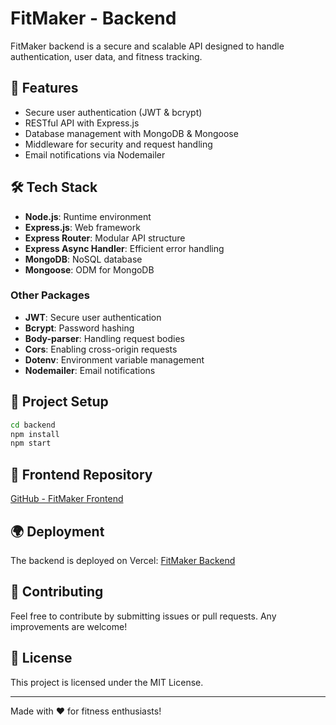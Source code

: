 # FitMaker - Backend

FitMaker backend is a secure and scalable API designed to handle authentication, user data, and fitness tracking.

## 🚀 Features
- Secure user authentication (JWT & bcrypt)
- RESTful API with Express.js
- Database management with MongoDB & Mongoose
- Middleware for security and request handling
- Email notifications via Nodemailer

## 🛠 Tech Stack
- **Node.js**: Runtime environment
- **Express.js**: Web framework
- **Express Router**: Modular API structure
- **Express Async Handler**: Efficient error handling
- **MongoDB**: NoSQL database
- **Mongoose**: ODM for MongoDB

### Other Packages
- **JWT**: Secure user authentication
- **Bcrypt**: Password hashing
- **Body-parser**: Handling request bodies
- **Cors**: Enabling cross-origin requests
- **Dotenv**: Environment variable management
- **Nodemailer**: Email notifications

## 📂 Project Setup
```sh
cd backend
npm install
npm start
```

## 🔗 Frontend Repository
[GitHub - FitMaker Frontend](https://github.com/JayeshSingh5452/FitMaker)

## 🌍 Deployment
The backend is deployed on Vercel: [FitMaker Backend](https://fitmakerbackend.vercel.app/)

## 🌟 Contributing
Feel free to contribute by submitting issues or pull requests. Any improvements are welcome!

## 📄 License
This project is licensed under the MIT License.

---
Made with ❤️ for fitness enthusiasts!
